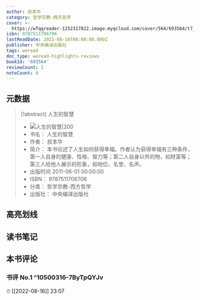 ```yaml
---
author: 叔本华
category: 哲学宗教-西方哲学
cover: >-
  https://wfqqreader-1252317822.image.myqcloud.com/cover/564/693564/t7_693564.jpg
isbn: 9787511706706
lastReadDate: 2022-08-16T00:00:00.000Z
publisher: 中央编译出版社
tags: weread
doc_type: weread-highlights-reviews
bookId: '693564'
reviewCount: 1
noteCount: 0
---
```


## 元数据

> [!abstract] 人生的智慧
> - ![ 人生的智慧|200](https://wfqqreader-1252317822.image.myqcloud.com/cover/564/693564/t7_693564.jpg)
> - 书名： 人生的智慧
> - 作者： 叔本华
> - 简介： 本书论述了人生如何获得幸福。作者认为获得幸福有三种条件，第一人自身的健康、性格、智力等；第二人自身以外的物，如财富等；第三人给他人展示的形象，如地位、名誉、名声。
> - 出版时间 2011-06-01 00:00:00
> - ISBN： 9787511706706
> - 分类： 哲学宗教-西方哲学
> - 出版社： 中央编译出版社

## 高亮划线

## 读书笔记

## 本书评论

### 书评 No.1  ^10500316-7ByTpQYJv
⏱ [[2022-08-16]]  23:07

